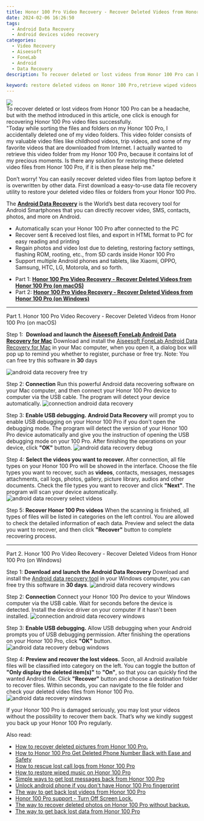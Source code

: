 ```yaml
---
title: Honor 100 Pro Video Recovery - Recover Deleted Videos from Honor 100 Pro
date: 2024-02-06 16:26:50
tags: 
  - Android Data Recovery
  - Android devices video recovery
categories: 
  - Video Recovery
  - Aiseesoft
  - FoneLab
  - Android
  - Data Recovery
description: To recover deleted or lost videos from Honor 100 Pro can be a headache, but with the method introduced in this article, one click is enough for recovering Honor 100 Pro video files successfully.

keyword: restore deleted videos on Honor 100 Pro,retrieve wiped videos Honor 100 Pro,broken Honor 100 Pro videos recovery solution,undeleted videos from Honor 100 Pro,Honor 100 Pro videos retrieval,Honor 100 Pro videos recovery,deletes video of Honor 100 Pro,video disappear Honor 100 Pro,Honor 100 Pro data recovery,Honor 100 Pro video deleted itself,restore video when deleted in Honor 100 Pro,how to recover deleted video in Honor 100 Pro
---
```


<img src="https://img0mobiles.techidaily.com/images/best-assets/devices/honor/honor-100-pro/2.jpg" class="atpl-imgstyle"  />

<div class="atpl-content atpl-for-fonelab-android recover-video">

<div class="atpl-post-description-part-1">
To recover deleted or lost videos from Honor 100 Pro can be a headache, but with the method introduced in this article, one click is enough for recovering Honor 100 Pro video files successfully.

</div>

<div class="atpl-post-description-part-2">
<div class="tpl-content-sub-paragraph-question">
    "Today while sorting the files and folders on my Honor 100 Pro, I accidentally deleted one of my video folders. This video folder consists of my valuable video files like childhood videos, trip videos, and some of my favorite videos that are downloaded from Internet. I actually wanted to retrieve this video folder from my Honor 100 Pro, because it contains lot of my precious moments. Is there any solution for restoring these deleted video files from Honor 100 Pro, if it is then please help me."
</div>
<div class="tpl-content-sub-paragraph-content">
  <p>
    Don’t worry! You can easily recover deleted video files from laptop before it is overwritten by other data. First download a easy-to-use data file recovery utility to restore your deleted video files or folders from your Honor 100 Pro.
  </p>
</div>
</div>

<div class="atpl-post-description-part-3">
<div class="tpl-content-sub-paragraph-normal">
    <p>
        The <a href="https://tools.techidaily.com/aiseesoft-android-data-recovery/" target="_blank" rel="noopener"><strong>Android Data Recovery</strong></a> is the World’s best data recovery tool for Android Smartphones that you can directly recover video, SMS, contacts, photos, and more on Android.
    </p>
    <ul class="tpl-content-sub-paragraph-ul-style">
      <li>Automatically scan your Honor 100 Pro after connected to the PC</li>
      <li>Recover sent & received lost files, and export in HTML format to PC for easy reading and printing</li>
      <li>Regain photos and video lost due to deleting, restoring factory settings, flashing ROM, rooting, etc., from SD cards inside Honor 100 Pro</li>
      <li>Support multiple Android phones and tablets, like Xiaomi, OPPO, Samsung, HTC, LG, Motorola, and so forth.</li>
    </ul>
</div>
</div>

<ul>
  <li>Part 1: <strong><a href="#p1"> Honor 100 Pro Video Recovery - Recover Deleted Videos from Honor 100 Pro  (on macOS)</a></strong></li>
  <li>Part 2: <strong><a href="#p2"> Honor 100 Pro Video Recovery - Recover Deleted Videos from Honor 100 Pro  (on Windows)</a></strong></li>
</ul>

<!-- Part 1 -->
<a id="p1" name="p1" ></a><hr>

<div>
  <span class="atpl-step-part-style">Part 1. Honor 100 Pro Video Recovery - Recover Deleted Videos from Honor 100 Pro (on macOS)</span>
</div>  

<span class="atpl-stepstyle-a"><span>Step 1: </span></span> <strong>Download and launch the <a href="https://tools.techidaily.com/aiseesoft-android-data-recovery-for-mac/" target="_blank" rel="noopener">Aiseesoft FoneLab Android Data Recovery for Mac</a></strong>
Download and install the <a href="https://tools.techidaily.com/aiseesoft-android-data-recovery-for-mac/" target="_blank" rel="noopener">Aiseesoft FoneLab Android Data Recovery for Mac</a> in your Mac computer, when you open it, a dialog box will pop up to remind you whether to register, purchase or free try.
Note: You can free try this software in <strong>30</strong> days

<img src="https://tools.techidaily.com/images/apps/aiseesoft/android-data-recovery/mac-free-try.png" class="atpl-imgstyle" alt="android data recovery free try" />

<span class="atpl-stepstyle-a"><span>Step 2: </span></span> <strong>Connection</strong>
Run this powerful Android data recovering software on your Mac computer, and then connect your Honor 100 Pro device to computer via the USB cable. The program will detect your device automatically.
<img src="https://tools.techidaily.com/images/apps/aiseesoft/android-data-recovery/mac-connection-interface.jpg" class="atpl-imgstyle" alt="connection android data recovery" />

<span class="atpl-stepstyle-a"><span>Step 3: </span></span> <strong>Enable USB debugging.</strong>
<strong>Android Data Recovery</strong> will prompt you to enable USB debugging on your Honor 100 Pro if you don't open the debugging mode. The program will detect the version of your Honor 100 Pro device automatically and give you the instruction of opening the USB debugging mode on your 100 Pro. After finishing the operations on your device, click <strong>"OK"</strong> button.
<img src="https://tools.techidaily.com/images/apps/aiseesoft/android-data-recovery/mac-android-usb-debug.jpg"  class="atpl-imgstyle" alt="android data recovery debug" />

<span class="atpl-stepstyle-a"><span>Step 4: </span></span> <strong>Select the videos you want to recover.</strong>
After connection, all file types on your Honor 100 Pro will be showed in the interface. Choose the file types you want to recover, such as <strong>videos</strong>, contacts, messages, messages attachments, call logs, photos, gallery, picture library,  audios and other documents. Check the file types you want to recover and click <b>"Next"</b>. The program will scan your device automatically.
<img src="https://tools.techidaily.com/images/apps/aiseesoft/android-data-recovery/mac-choose-type-videos.jpg" class="atpl-imgstyle" alt="android data recovery select videos" />

<span class="atpl-stepstyle-a"><span>Step 5: </span></span> <strong>Recover Honor 100 Pro videos</strong>
When the scanning is finished, all types of files will be listed in categories on the left control. You are allowed to check the detailed information of each data. Preview and select the data you want to recover, and then click <b>"Recover"</b> button to complete recovering process.


<a id="p2" name="p2"></a><hr>

<!-- Part 2 -->
<div>
<span class="atpl-step-part-style">Part 2. Honor 100 Pro Video Recovery - Recover Deleted Videos from Honor 100 Pro (on Windows)</span>
</div>

<span class="atpl-stepstyle-a"><span>Step 1: </span></span> <strong>Download and launch the Android Data Recovery</strong>
Download and install the <a href="https://tools.techidaily.com/aiseesoft-android-data-recovery-for-win/" target="_blank" rel="noopener">Android data recovery tool</a> in your Windows computer, you can free try this software in <b>30 days</b>.
<img src="https://tools.techidaily.com/images/apps/aiseesoft/android-data-recovery/win-start-interface.png"  class="atpl-imgstyle" alt="android data recovery windows" />

<span class="atpl-stepstyle-a"><span>Step 2: </span></span> <strong>Connection</strong>
Connect your Honor 100 Pro device to your Windows computer via the USB cable. Wait for seconds before the device is detected. Install the device driver on your computer if it hasn't been installed.
<img src="https://tools.techidaily.com/images/apps/aiseesoft/android-data-recovery/win-connection-interface.png" class="atpl-imgstyle" alt="connection android data recovery windows" />

<span class="atpl-stepstyle-a"><span>Step 3: </span></span> <strong>Enable USB debugging.</strong>
Allow USB debugging when your Android prompts you of USB debugging permission. After finishing the operations on your Honor 100 Pro, click <b>"OK"</b> button.
<img src="https://tools.techidaily.com/images/apps/aiseesoft/android-data-recovery/win-android-usb-debug.png" class="atpl-imgstyle" alt="android data recovery debug windows" />

<span class="atpl-stepstyle-a"><span>Step 4: </span></span> <strong>Preview and recover the lost videos.</strong>
Soon, all Android available files will be classified into category on the left. You can toggle the button of <b>"Only display the deleted item(s)"</b> to <b>"On"</b>, so that you can quickly find the wanted Android file. Click <b>"Recover"</b> button and choose a destination folder to recover files. Within seconds, you can navigate to the file folder and check your deleted video files from Honor 100 Pro.
<img src="https://tools.techidaily.com/images/apps/aiseesoft/android-data-recovery/win-recover-videos.jpg" class="atpl-imgstyle" alt="android data recovery windows" />

<div class="atpl-post-description-part-4">
<div class="tpl-content-sub-paragraph-normal">
    <p>
        If your Honor 100 Pro is damaged seriously, you may lost your videos without the possibility to recover them back. That’s why we kindly suggest you back up your Honor 100 Pro regularly.
    </p>
</div>
</div>

<ins class="adsbygoogle"
     style="display:block"
     data-ad-client="ca-pub-7571918770474297"
     data-ad-slot="8358498916"
     data-ad-format="auto"
     data-full-width-responsive="true"></ins>

<span class="atpl-alsoreadstyle">Also read:</span>
<div><ul>
<li><a href="/how-to-recover-deleted-pictures-from-honor-100-pro-by-fonelab-android-recover-pictures/" target="_blank" rel="noopener"><u>How to recover deleted pictures from Honor 100 Pro.</u></a></li>
<li><a href="/how-to-honor-100-pro-get-deleted-phone-number-back-with-ease-and-safety-by-fonelab-android-recover-contacts/" target="_blank" rel="noopener"><u>How to Honor 100 Pro Get Deleted Phone Number Back with Ease and Safety</u></a></li>
<li><a href="/how-to-rescue-lost-call-logs-from-honor-100-pro-by-fonelab-android-recover-call-logs/" target="_blank" rel="noopener"><u>How to rescue lost call logs from Honor 100 Pro</u></a></li>
<li><a href="/how-to-restore-wiped-music-on-honor-100-pro-by-fonelab-android-recover-music/" target="_blank" rel="noopener"><u>How to restore wiped music on Honor 100 Pro</u></a></li>
<li><a href="/simple-ways-to-get-lost-messages-back-from-honor-100-pro-by-fonelab-android-recover-messages/" target="_blank" rel="noopener"><u>Simple ways to get lost messages back from Honor 100 Pro</u></a></li>
<li><a href="/unlock-android-phone-if-you-don-t-have-honor-100-pro-fingerprint-by-drfone-android-unlock-android-unlock/" target="_blank" rel="noopener"><u>Unlock android phone if you don't have Honor 100 Pro fingerprint</u></a></li>
<li><a href="/the-way-to-get-back-lost-videos-from-honor-100-pro-by-fonelab-android-recover-video/" target="_blank" rel="noopener"><u>The way to get back lost videos from Honor 100 Pro</u></a></li>
<li><a href="/honor-100-pro-support-turn-off-screen-lock-by-drfone-android-unlock-android-unlock/" target="_blank" rel="noopener"><u>Honor 100 Pro support - Turn Off Screen Lock.</u></a></li>
<li><a href="/the-way-to-recover-deleted-photos-on-honor-100-pro-without-backup-by-fonelab-android-recover-photos/" target="_blank" rel="noopener"><u>The way to recover deleted photos on Honor 100 Pro without backup.</u></a></li>
<li><a href="/the-way-to-get-back-lost-data-from-honor-100-pro-by-fonelab-android-recover-data/" target="_blank" rel="noopener"><u>The way to get back lost data from Honor 100 Pro</u></a></li>
</ul></div>

</div>
